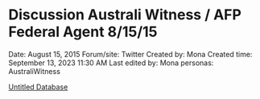 # Discussion Australi Witness / AFP Federal Agent 8/15/15

Date: August 15, 2015
Forum/site: Twitter
Created by: Mona
Created time: September 13, 2023 11:30 AM
Last edited by: Mona
personas: AustraliWitness

[Untitled Database](Discussion%20Australi%20Witness%20AFP%20Federal%20Agent%208%2015%20af705171b85c4599a6d8a7ab33442912/Untitled%20Database%20626abeb5af5e46ed8ddaa83462a0b73b.csv)
